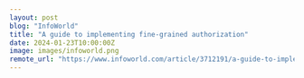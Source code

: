 ```yaml
---
layout: post
blog: "InfoWorld"
title: "A guide to implementing fine-grained authorization"
date: 2024-01-23T10:00:00Z
image: images/infoworld.png
remote_url: "https://www.infoworld.com/article/3712191/a-guide-to-implementing-fine-grained-authorization.html#tk.rss_applicationdevelopment"
---
```

